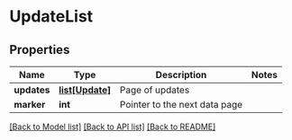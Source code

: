 # UpdateList

## Properties
Name | Type | Description | Notes
------------ | ------------- | ------------- | -------------
**updates** | [**list[Update]**](Update.md) | Page of updates | 
**marker** | **int** | Pointer to the next data page | 

[[Back to Model list]](../README.md#documentation-for-models) [[Back to API list]](../README.md#documentation-for-api-endpoints) [[Back to README]](../README.md)

